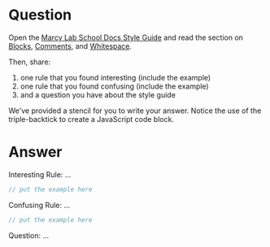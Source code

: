 # Question

Open the [Marcy Lab School Docs Style Guide](https://marcylabschool.gitbook.io/marcy-lab-school-docs/fullstack-curriculum/cheatsheets/style-guide) and read the section on [Blocks](https://marcylabschool.gitbook.io/marcy-lab-school-docs/fullstack-curriculum/cheatsheets/style-guide#blocks), [Comments](https://marcylabschool.gitbook.io/marcy-lab-school-docs/fullstack-curriculum/cheatsheets/style-guide#comments), and [Whitespace](https://marcylabschool.gitbook.io/marcy-lab-school-docs/fullstack-curriculum/cheatsheets/style-guide#whitespace). 

Then, share:
1. one rule that you found interesting (include the example)
2. one rule that you found confusing (include the example)
3. and a question you have about the style guide

We've provided a stencil for you to write your answer. Notice the use of the triple-backtick to create a JavaScript code block.

# Answer

Interesting Rule: ...

```js
// put the example here
```

Confusing Rule: ...

```js
// put the example here
```

Question: ...